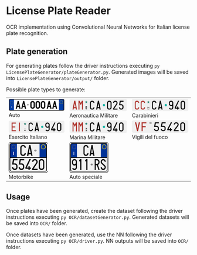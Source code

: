 # License Plate Reader
OCR implementation using Convolutional Neural Networks for Italian license plate recognition.

## Plate generation
For generating plates follow the driver instructions executing `py LicensePlateGenerator/plateGenerator.py`.
Generated images will be saved into `LicensePlateGenerator/output/` folder.

Possible plate types to generate:
<table align="center">
    <tr>
        <td>
            <img src="LicensePlateGenerator/assets/full-plate-auto.png?raw=true" alt="Auto"><br>
            <figcaption>Auto</figcaption>
        </td><td>
            <img src="LicensePlateGenerator/assets/full-plate-aeronautica-mil.png?raw=true" alt="Aeronautica Militare"><br>
            <figcaption>Aeronautica Militare</figcaption>
        </td><td>
            <img src="LicensePlateGenerator/assets/full-plate-carabinieri.png?raw=true" alt="Carabinieri"><br>
            <figcaption>Carabinieri</figcaption>
        </td>
    </tr><tr>
        <td>
            <img src="LicensePlateGenerator/assets/full-plate-esercito.png?raw=true" alt="Esercito Italiano"><br>
            <figcaption>Esercito Italiano</figcaption>
        </td><td>
            <img src="LicensePlateGenerator/assets/full-plate-marina-mil.png?raw=true" alt="Marina Militare"><br>
            <figcaption>Marina Militare</figcaption>
        </td><td>
        <img src="LicensePlateGenerator/assets/full-plate-vigili-fuoco.png?raw=true" alt="Vigili del fuoco"><br>
        <figcaption>Vigili del fuoco</figcaption>
        </td>
    </tr><tr>
        <td>
            <img src="LicensePlateGenerator/assets/full-plate-moto.png?raw=true" alt="Motorbike"><br>
            <figcaption>Motorbike</figcaption>
        </td><td>
            <img src="LicensePlateGenerator/assets/full-plate-special-auto.png?raw=true" alt="Auto speciale"><br>
            <figcaption>Auto speciale</figcaption>
        </td>
    </tr>
</table>

## Usage
Once plates have been generated, create the dataset following the driver instructions executing
`py OCR/datasetGenerator.py`.
Generated datasets will be saved into `OCR/` folder.

Once datasets have been generated, use the NN following the driver instructions executing
`py OCR/driver.py`. NN outputs will be saved into `OCR/` folder.
